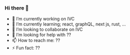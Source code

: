 ### Hi there 👋

- 🔭 I’m currently working on IVC
- 🌱 I’m currently learning; react, graphQL, next js, rust, ...
- 👯 I’m looking to collaborate on IVC
- 🤔 I’m looking for help with ??
- 📫 How to reach me: ??
- ⚡ Fun fact: ??

